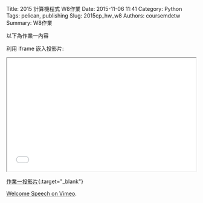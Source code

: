 Title: 2015 計算機程式 W8作業
Date: 2015-11-06 11:41
Category: Python
Tags: pelican, publishing
Slug: 2015cp_hw_w8
Authors: coursemdetw
Summary: W8作業

以下為作業一內容

利用 iframe 嵌入投影片:

<iframe src="40423105_cp_w8_p.html" width="500" height="300"></iframe>

[作業一投影片](40423105_cp_w7_p.html){:target="_blank"}


<p><a href="https://vimeo.com/137724068">Welcome Speech on <a href="https://vimeo.com">Vimeo</a>.</p>